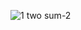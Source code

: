 ![1  two sum-2](https://github.com/codingfairy-lara/leetcode/assets/97158923/f67136d7-eaff-496d-872c-b5642089649a)
